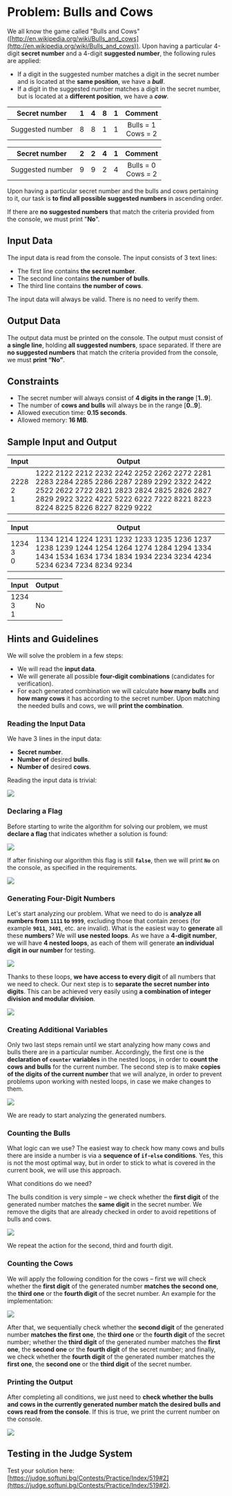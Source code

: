 # Problem: Bulls and Cows

We all know the game called "Bulls and Cows" ([http://en.wikipedia.org/wiki/Bulls_and_cows](http://en.wikipedia.org/wiki/Bulls_and_cows)). Upon having a particular 4-digit **secret number** and a 4-digit **suggested number**, the following rules are applied:
* If a digit in the suggested number matches a digit in the secret number and is located at the **same position**, we have a ***bull***.
* If a digit in the suggested number matches a digit in the secret number, but is located at a **different position**, we have a ***cow***.

| Secret number         | 1 | 4 | 8 | 1 |Comment|
|:-------------------:|:---:|:---:|:---:|:---:|:--------------------------:|
| Suggested number | 8 | 8 | 1 | 1 | Bulls = 1<br>Cows = 2  |

| Secret number         | 2 | 2 | 4 | 1 |Comment|
|:-------------------:|:---:|:---:|:---:|:---:|:-------------------------:|
| Suggested number | 9 | 9 | 2 | 4 | Bulls = 0<br>Cows = 2 |

Upon having a particular secret number and the bulls and cows pertaining to it, our task is **to find all possible suggested numbers** in ascending order.

If there are **no suggested numbers** that match the criteria provided from the console, we must print "**No**".

## Input Data

The input data is read from the console. The input consists of 3 text lines:
 * The first line contains **the secret number**.
 * The second line contains **the number of bulls**.
 * The third line contains **the number of cows**.

The input data will always be valid. There is no need to verify them.

## Output Data

The output data must be printed on the console.
The output must consist of **a single line**, holding **all suggested numbers**, space separated.
If there are **no suggested numbers** that match the criteria provided from the console, we must **print “No”**.

## Constraints

- The secret number will always consist of **4 digits in the range** [**1..9**].
- The number of **cows and bulls** will always be in the range [**0..9**].
- Allowed execution time: **0.15 seconds**.
- Allowed memory: **16 MB**.

## Sample Input and Output

| Input           | Output        |
|--------------|------------|
| 2228<br>2<br>1 | 1222 2122 2212 2232 2242 2252 2262 2272 2281 2283 2284 2285 2286 2287 2289 2292 2322 2422 2522 2622 2722 2821 2823 2824 2825 2826 2827 2829 2922 3222 4222 5222 6222 7222 8221 8223 8224 8225 8226 8227 8229 9222 |

| Input           | Output        |
|--------------|------------|
| 1234<br>3<br>0 | 1134 1214 1224 1231 1232 1233 1235 1236 1237 1238 1239 1244 1254 1264 1274 1284 1294 1334 1434 1534 1634 1734 1834 1934 2234 3234 4234 5234 6234 7234 8234 9234 |

| Input           | Output        |
|--------------|------------|
| 1234<br>3<br>1 | No           |

## Hints and Guidelines

We will solve the problem in a few steps:
- We will read the **input data**.
- We will generate all possible **four-digit combinations** (candidates for verification).
- For each generated combination we will calculate **how many bulls** and **how many cows** it has according to the secret number. Upon matching the needed bulls and cows, we will **print the combination**.

### Reading the Input Data

We have 3 lines in the input data:
 * **Secret number**.
 * **Number of** desired **bulls**.
 * **Number of** desired **cows**.

Reading the input data is trivial:

![](/assets/chapter-9-2-images/03.Bulls-and-cows-03.png)

### Declaring a Flag

Before starting to write the algorithm for solving our problem, we must **declare a flag** that indicates whether a solution is found:

![](/assets/chapter-9-2-images/03.Bulls-and-cows-04.png)

If after finishing our algorithm this flag is still **`false`**, then we will print **`No`** on the console, as specified in the requirements.

![](/assets/chapter-9-2-images/03.Bulls-and-cows-05.png)

### Generating Four-Digit Numbers

Let's start analyzing our problem. What we need to do is **analyze all numbers from `1111` to `9999`**, excluding those that contain zeroes (for example **`9011`**, **`3401`**, etc. are invalid). What is the easiest way to **generate** all these **numbers**? We will **use nested loops**. As we have a **4-digit number**, we will have **4 nested loops**, as each of them will generate **an individual digit in our number** for testing.

![](/assets/chapter-9-2-images/03.Bulls-and-cows-06.png)

Thanks to these loops, **we have access to every digit** of all numbers that we need to check. Our next step is to **separate the secret number into digits**. This can be achieved very easily using **a combination of integer division and modular division**.

![](/assets/chapter-9-2-images/03.Bulls-and-cows-07.png)

### Creating Additional Variables

Only two last steps remain until we start analyzing how many cows and bulls there are in a particular number. Accordingly, the first one is the **declaration of `counter` variables** in the nested loops, in order to **count the cows and bulls** for the current number. The second step is to make **copies of the digits of the current number** that we will analyze, in order to prevent problems upon working with nested loops, in case we make changes to them.

![](/assets/chapter-9-2-images/03.Bulls-and-cows-08.png)

We are ready to start analyzing the generated numbers.

### Counting the Bulls

What logic can we use? The easiest way to check how many cows and bulls there are inside a number is via a **sequence of `if-else` conditions**. Yes, this is not the most optimal way, but in order to stick to what is covered in the current book, we will use this approach.

What conditions do we need?

The bulls condition is very simple – we check whether the **first digit** of the generated number matches the **same digit** in the secret number. We remove the digits that are already checked in order to avoid repetitions of bulls and cows.

![](/assets/chapter-9-2-images/03.Bulls-and-cows-09.png)

We repeat the action for the second, third and fourth digit. 

### Counting the Cows

We will apply the following condition for the cows – first we will check whether the **first digit** of the generated number **matches the second one**, the **third one** or the **fourth digit** of the secret number. An example for the implementation:

![](/assets/chapter-9-2-images/03.Bulls-and-cows-10.png)

After that, we sequentially check whether the **second digit** of the generated number **matches the first one**, the **third one** or the **fourth digit** of the secret number; whether the **third digit** of the generated number matches the **first one**, the **second one** or the **fourth digit** of the secret number; and finally, we check whether the **fourth digit** of the generated number matches the **first one**, the **second one** or the **third digit** of the secret number.

### Printing the Output

After completing all conditions, we just need to **check whether the bulls and cows in the currently generated number match the desired bulls and cows read from the console**. If this is true, we print the current number on the console.

![](/assets/chapter-9-2-images/03.Bulls-and-cows-11.png)

## Testing in the Judge System

Test your solution here: [https://judge.softuni.bg/Contests/Practice/Index/519#2](https://judge.softuni.bg/Contests/Practice/Index/519#2).
